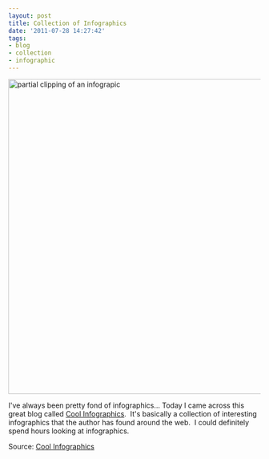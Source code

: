 ```yaml
---
layout: post
title: Collection of Infographics
date: '2011-07-28 14:27:42'
tags:
- blog
- collection
- infographic
---
```


<img class="alignnone size-full wp-image-116" title="infographic-partial" src="http://justinwalker.me/wp-content/uploads/2011/07/infographic-partial.png" alt="partial clipping of an infograpic" width="992" height="628" />

I've always been pretty fond of infographics... Today I came across this great blog called <a href="http://www.coolinfographics.com/">Cool Infographics</a>.  It's basically a collection of interesting infographics that the author has found around the web.  I could definitely spend hours looking at infographics.

Source: <a href="http://www.coolinfographics.com/">Cool Infographics</a>